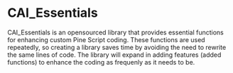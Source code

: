 # CAI_Essentials
CAI_Essentials is an opensourced library that provides essential functions for enhancing custom Pine Script coding. These functions are used repeatedly, so creating a library saves time by avoiding the need to rewrite the same lines of code. The library will expand in adding features (added functions) to enhance the coding as frequenly as it needs to be.
